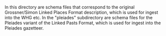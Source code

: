In this directory are schema files that correspond to the original Grossner/Simon Linked Places Format description, which is used for ingest into the WHG etc. In the "pleiades" subdirectory are schema files for the Pleiades variant of the Linked Pasts Format, which is used for ingest into the Pleiades gazetteer.
